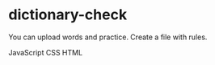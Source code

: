 # dictionary-check
You can upload words and practice. Create a file with rules.

JavaScript
CSS
HTML
